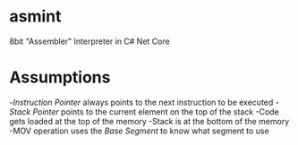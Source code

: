 # asmint
8bit "Assembler" Interpreter in C# Net Core

# Assumptions
-*Instruction Pointer* always points to the next instruction to be executed
-*Stack Pointer* points to the current element on the top of the stack
-Code gets loaded at the top of the memory
-Stack is at the bottom of the memory
-MOV operation uses the *Base Segment* to know what segment to use